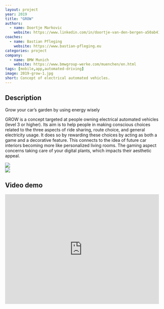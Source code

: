 ```yaml
---
layout: project
year: 2019
title: "GROW"
authors:
  - name: Doortje Markovic
    website: https://www.linkedin.com/in/doortje-van-den-bergen-a50ab4142/?originalSubdomain=nl
coaches:
  - name: Bastian Pfleging
    website: https://www.bastian-pfleging.eu
categories: project
company:
  - name: BMW Munich
    website: https://www.bmwgroup-werke.com/muenchen/en.html
tags: [mobile,app,automated-driving]
image: 2019-grow-1.jpg
short: Concept of electrical automated vehicles.
---
```


## Description
Grow your car’s garden by using energy wisely

GROW is a concept targeted at people owning electrical automated vehicles (level 3 or higher). Its aim is to help people in making conscious choices related to the three aspects of ride sharing, route choice, and general electricity usage. It does so by rewarding these choices by acting as both a game and a decorative feature. This connects to the idea of future car interiors becoming more like personalized living rooms. The gaming aspect concerns taking care of your digital plants, which impacts their aesthetic appeal.

<div class="project-image">
  <img src="/assets/img/2019-grow-2.jpg">
</div>
<div class="project-image">
  <img src="/assets/img/2019-grow-3.jpg">
</div>

## Video demo
<iframe style="display:inline-block; border:0px solid #FFF; width: 100%; height: 358px" src="https://www.youtube.com/embed/yukptjFcLLk?playlist=yukptjFcLLk&loop=1&autoplay=1&mute=1" frameborder="0" allowfullscreen></iframe>
